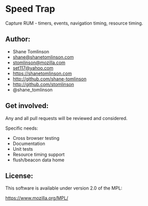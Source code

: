 # Speed Trap

Capture RUM - timers, events, navigation timing, resource timing.

## Author:
* Shane Tomlinson
* shane@shanetomlinson.com
* stomlinson@mozilla.com
* set117@yahoo.com
* https://shanetomlinson.com
* http://github.com/shane-tomlinson
* http://github.com/stomlinson
* @shane_tomlinson

## Get involved:

Any and all pull requests will be reviewed and considered.

Specific needs:

* Cross browser testing
* Documentation
* Unit tests
* Resource timing support
* flush/beacon data home

## License:
This software is available under version 2.0 of the MPL:

  https://www.mozilla.org/MPL/




